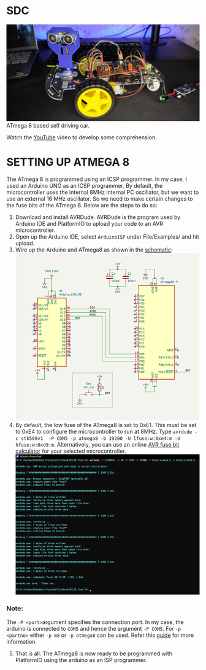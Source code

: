 # SDC
![Thumbnail](Thumbnail.jpg)
ATmega 8 based self driving car.

Watch the [YouTube](https://studio.youtube.com/video/CVWcEM45d_U/edit) video to develop some comprehension.

# SETTING UP ATMEGA 8
The ATmega 8 is programmed using an ICSP programmer. In my case, I used an Arduino UNO as an ICSP programmer.
By default, the microcontroller uses the internal 8MHz internal PC oscillator, but we want to use an external 16 MHz oscillator.
So we need to make certain changes to the fuse bits of the ATmega 8. Below are the steps to do so:
1. Download and install AVRDude. AVRDude is the program used by Arduino IDE and PlatformIO to upload your code to an AVR microcontroller.
2. Open up the Arduino IDE, select ```ArduinoISP``` under File/Examples/ and hit upload.
3. Wire up the Arduino and ATmega8 as shown in the [schematic](/Programmer/ATmega8-programmer.pdf): ![ATmega8 programmer](/Programmer/ATmega8-programmer.png)
4. By default, the low fuse of the ATmega8 is set to 0xE1. This must be set to 0xE4 to configure the microcontroller to run at 8MHz. Type ``` avrdude -c stk500v1  -P COM5 -p atmega8 -b 19200 -U lfuse:w:0xe4:m -U hfuse:w:0xd9:m ```. Alternatively, you can use an online [AVR fuse bit calculator](https://www.engbedded.com/fusecalc/) for your selected microcontroller. ![Changing lfuse](/Programmer/Changing-fuse-bits.png)
### Note: 
The ```-P <port>```argument specifies the connection port. In my case, the arduino is connected to ```COM5``` and hence the argument ```-P COM5```. For ```-p <partno>``` either ```-p m8``` or ```-p atmega8``` can be used. Refer this [guide](https://www.ladyada.net/learn/avr/avrdude.html) for more information.

5. That is all. The ATmega8 is now ready to be programmed with PlatformIO using the arduino as an ISP programmer.
